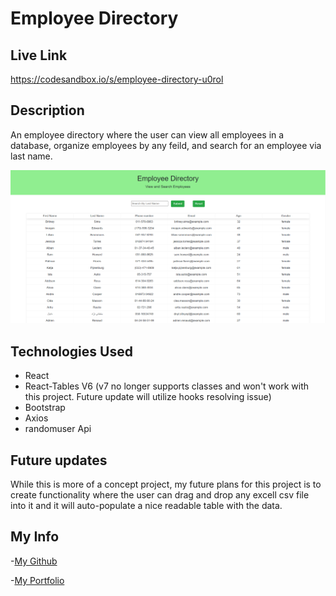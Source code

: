 # Employee Directory

## Live Link

https://codesandbox.io/s/employee-directory-u0rol

## Description

An employee directory where the user can view all employees in a database, organize employees by any feild, and search for an employee via last name.

![Employee Directory Picture](src/demoPics/demoPic.png)

## Technologies Used

- React
- React-Tables V6 (v7 no longer supports classes and won't work with this project. Future update will utilize hooks resolving issue)
- Bootstrap
- Axios
- randomuser Api

## Future updates

While this is more of a concept project, my future plans for this project is to create functionality where the user can drag and drop any excell csv file into it and it will
auto-populate a nice readable table with the data.

## My Info

-[My Github ](https://github.com/Ewager1)

-[My Portfolio](https://ewager1.github.io/gitPortfolio/)
